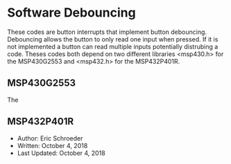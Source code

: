 # Software Debouncing
These codes are button interrupts that implement button debouncing. Debouncing allows the button to only read one input when pressed. If it is not implemented a button can read multiple inputs potentially distrubing a code. Theses codes both depend on two different libraries <msp430.h> for the MSP430G2553 and <msp432.h> for the MSP432P401R.

## MSP430G2553
The
## MSP432P401R

 * Author: Eric Schroeder
 * Written: October 4, 2018
 * Last Updated: October 4, 2018
